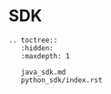 # SDK




```eval_rst
.. toctree::
   :hidden:
   :maxdepth: 1

   java_sdk.md
   python_sdk/index.rst
```

